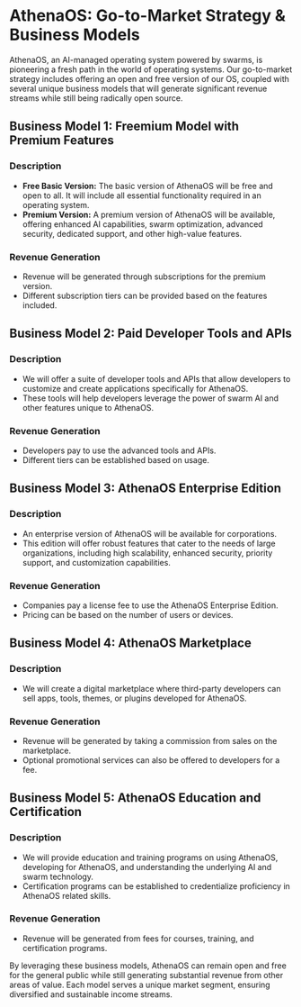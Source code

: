 # AthenaOS: Go-to-Market Strategy & Business Models

AthenaOS, an AI-managed operating system powered by swarms, is pioneering a fresh path in the world of operating systems. Our go-to-market strategy includes offering an open and free version of our OS, coupled with several unique business models that will generate significant revenue streams while still being radically open source.

## Business Model 1: Freemium Model with Premium Features

### Description

- **Free Basic Version:** The basic version of AthenaOS will be free and open to all. It will include all essential functionality required in an operating system. 
- **Premium Version:** A premium version of AthenaOS will be available, offering enhanced AI capabilities, swarm optimization, advanced security, dedicated support, and other high-value features.

### Revenue Generation

- Revenue will be generated through subscriptions for the premium version.
- Different subscription tiers can be provided based on the features included.

## Business Model 2: Paid Developer Tools and APIs

### Description

- We will offer a suite of developer tools and APIs that allow developers to customize and create applications specifically for AthenaOS. 
- These tools will help developers leverage the power of swarm AI and other features unique to AthenaOS.

### Revenue Generation

- Developers pay to use the advanced tools and APIs.
- Different tiers can be established based on usage.

## Business Model 3: AthenaOS Enterprise Edition

### Description

- An enterprise version of AthenaOS will be available for corporations. 
- This edition will offer robust features that cater to the needs of large organizations, including high scalability, enhanced security, priority support, and customization capabilities.

### Revenue Generation

- Companies pay a license fee to use the AthenaOS Enterprise Edition.
- Pricing can be based on the number of users or devices.

## Business Model 4: AthenaOS Marketplace

### Description

- We will create a digital marketplace where third-party developers can sell apps, tools, themes, or plugins developed for AthenaOS. 

### Revenue Generation

- Revenue will be generated by taking a commission from sales on the marketplace.
- Optional promotional services can also be offered to developers for a fee.

## Business Model 5: AthenaOS Education and Certification

### Description

- We will provide education and training programs on using AthenaOS, developing for AthenaOS, and understanding the underlying AI and swarm technology.
- Certification programs can be established to credentialize proficiency in AthenaOS related skills.

### Revenue Generation

- Revenue will be generated from fees for courses, training, and certification programs.

By leveraging these business models, AthenaOS can remain open and free for the general public while still generating substantial revenue from other areas of value. Each model serves a unique market segment, ensuring diversified and sustainable income streams.


